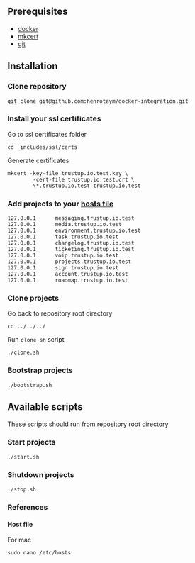 ## Prerequisites

- [docker](https://docs.docker.com/get-docker/)
- [mkcert](https://github.com/FiloSottile/mkcert)
- [git](https://git-scm.com/book/en/v2/Getting-Started-Installing-Git)

## Installation

### Clone repository

```
git clone git@github.com:henrotaym/docker-integration.git
```

### Install your ssl certificates

Go to ssl certificates folder

```
cd _includes/ssl/certs
```

Generate certificates

```
mkcert -key-file trustup.io.test.key \
        -cert-file trustup.io.test.crt \
        \*.trustup.io.test trustup.io.test
```

### Add projects to your [hosts file](https://docs.rackspace.com/support/how-to/modify-your-hosts-file)

```
127.0.0.1      messaging.trustup.io.test
127.0.0.1      media.trustup.io.test
127.0.0.1      environment.trustup.io.test
127.0.0.1      task.trustup.io.test
127.0.0.1      changelog.trustup.io.test
127.0.0.1      ticketing.trustup.io.test
127.0.0.1      voip.trustup.io.test
127.0.0.1      projects.trustup.io.test
127.0.0.1      sign.trustup.io.test
127.0.0.1      account.trustup.io.test
127.0.0.1      roadmap.trustup.io.test
```

### Clone projects

Go back to repository root directory

```
cd ../../../
```

Run `clone.sh` script

```
./clone.sh
```

### Bootstrap projects

```
./bootstrap.sh
```

## Available scripts

These scripts should run from repository root directory

### Start projects

```
./start.sh
```

### Shutdown projects

```
./stop.sh
```

### References

#### Host file

For mac
```shell
sudo nano /etc/hosts
```
